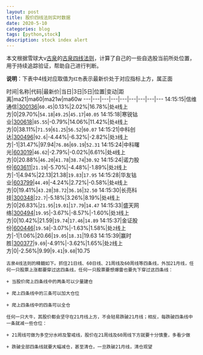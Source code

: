 ```yaml
---
layout: post
title: 股价四线法则实时数据
date: 2020-5-10
categories: blog
tags: [python,stock]
description: stock index alert
---
```



本文根据雪球大v[古泉](https://xueqiu.com/u/7148646888)的[古泉四线法则](https://xueqiu.com/7148646888/130498192)，计算了自己的一些自选股当前所处位置，用于持续追踪验证，帮助自己进行判断。

**说明**：下表中4线对应取值为`红色`表示最新价处于对应指标上方，属正面

时间|名称|代码|最新价|当日|3日|5日|位置|变动|距离|ma21|ma60|ma21w|ma60w
---|---|---|---|---|---|---|---|---
14:15:15|信维通信|[300136](https://xueqiu.com/S/SZ300136)|`60.45`|0.13%|2.02%|16.78%|处`4`线上方|0|29.70%|`54.18`|`49.25`|`45.17`|`40.05`
14:15:18|寒锐钴业|[300618](https://xueqiu.com/S/SZ300618)|`85.55`|-0.79%|14.06%|11.42%|处`4`线上方|0|38.11%|`71.59`|`61.25`|`56.52`|`60.07`
14:15:21|中科创达|[300496](https://xueqiu.com/S/SZ300496)|`92.6`|-4.44%|-6.32%|-2.82%|处`3`线上方|-1|31.47%|97.94|`76.86`|`69.19`|`52.31`
14:15:24|中科曙光|[603019](https://xueqiu.com/S/SH603019)|`46.62`|-2.79%|-0.02%|6.61%|处`4`线上方|0|20.88%|`46.20`|`41.78`|`38.74`|`30.92`
14:15:24|诺力股份|[603611](https://xueqiu.com/S/SH603611)|`21.19`|-5.70%|-4.48%|-1.89%|处`2`线上方|-1|4.94%|22.13|21.38|`19.83`|`17.95`
14:15:28|华友钴业|[603799](https://xueqiu.com/S/SH603799)|`44.49`|-4.24%|2.72%|-0.58%|处`4`线上方|0|19.41%|`43.28`|`38.72`|`36.16`|`32.50`
14:15:30|长亮科技|[300348](https://xueqiu.com/S/SZ300348)|`22.7`|-5.18%|3.26%|8.19%|处`4`线上方|0|26.83%|`21.95`|`19.01`|`17.79`|`14.47`
14:15:33|盛天网络|[300494](https://xueqiu.com/S/SZ300494)|`19.95`|-3.67%|-8.57%|-1.60%|处`3`线上方|0|10.42%|21.59|`19.74`|`17.46`|`14.89`
14:15:37|金证股份|[600446](https://xueqiu.com/S/SH600446)|`19.58`|-3.07%|-1.63%|1.58%|处`2`线上方|-1|1.06%|20.66|`19.05`|`18.31`|19.63
14:15:39|赢时胜|[300377](https://xueqiu.com/S/SZ300377)|`9.69`|-4.91%|-3.62%|1.65%|处`2`线上方|0|-2.56%|9.99|`9.41`|`9.68`|10.75

```
古泉4线法则的精髓如下。抓住21日线、60日线、21周线及60周线等四条线，外加21月线，任何一只股票上涨都要穿过这四条线，任何一只股票要想爆雷也要先下穿过这四条线：

+ 当股价爬上四条线中的两条可以少量建仓

+ 爬上四条线中的三条可以加大仓位

+ 爬上四条线中的四条可以全仓

任何一只大牛，其股价都会坚守在21月线上方，不会轻易跌破21月线；相反，每跌破四条线中一条就减一些仓位：

+ 21周线可做为多空分水岭及警戒线，股价在21周线及60周线下方就要十分慎重，多看少做

+ 跌破全部四条线就要大幅减仓，甚至清仓，一旦跌破21月线，清仓观望
```